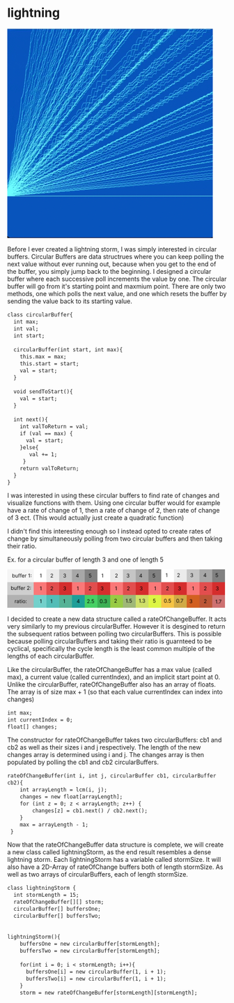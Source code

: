 # lightning
![](lightningStormGif.gif)

Before I ever created a lightning storm, I was simply interested in circular buffers. Circular Buffers are data structrues where you can keep polling the next value without ever running out, because when you get to the end of the buffer, you simply jump back to the beginning. I designed a circular buffer where each successive poll increments the value by one. The circular buffer will go from it's starting point and maxmium point. There are only two methods, one which polls the next value, and one which resets the buffer by sending the value back to its starting value. 

```processing
class circularBuffer{
  int max;
  int val;
  int start;
  
  circularBuffer(int start, int max){
    this.max = max;
    this.start = start;
    val = start;
  }
  
  void sendToStart(){
    val = start;
  }
  
  int next(){
    int valToReturn = val;
    if (val == max) {
      val = start;
    }else{
       val += 1;
     }
    return valToReturn;
  }
}
```
I was interested in using these circular buffers to find rate of changes and visualize functions with them. Using one circular buffer would for example have a rate of change of 1, then a rate of change of 2, then rate of change of 3 ect.  (This would actually just create a quadratic function)


I didn't find this interesting enough so I instead opted to create rates of change by simultaneously polling from two circular buffers and then taking their ratio. 

Ex. for a circular buffer of length 3 and one of length 5

![](bufferDiagram.png)

I decided to create a new data structure called a rateOfChangeBuffer. It acts very similarly to my previous circularBuffer. However it is desgined to return the subsequent ratios between polling two circularBuffers. This is possible because polling circularBuffers and taking their ratio is guarnteed to be cyclical, specifically the cycle length is the least common multiple of the lengths of each circularBuffer. 

Like the circularBuffer, the rateOfChangeBuffer has a max value (called max), a current value (called currentIndex), and an implicit start point at 0. Unlike the circularBuffer, rateOfChangeBuffer also has an array of floats. The array is of size max + 1 (so that each value currentIndex can index into changes)
```processing
int max;
int currentIndex = 0;
float[] changes;
```

The constructor for rateOfChangeBuffer takes two circularBuffers: cb1 and cb2 as well as their sizes i and j respectively. The length of the new changes array is determined using i and j. The changes array is then populated by polling the cb1 and cb2 circularBuffers.
```processing
rateOfChangeBuffer(int i, int j, circularBuffer cb1, circularBuffer cb2){
    int arrayLength = lcm(i, j);
    changes = new float[arrayLength];
    for (int z = 0; z < arrayLength; z++) {
        changes[z] = cb1.next() / cb2.next();
    }
    max = arrayLength - 1;
 }
```

Now that the rateOfChangeBuffer data structure is complete, we will create a new class called lightningStorm, as the end result resembles a dense lightning storm. Each lightningStorm has a variable called stormSize. It will also have a 2D-Array of rateOfChange buffers both of length stormSize. As well as two arrays of circularBuffers, each of length stormSize. 
```processing
class lightningStorm {
  int stormLength = 15;
  rateOfChangeBuffer[][] storm;
  circularBuffer[] buffersOne;
  circularBuffer[] buffersTwo;
 
  
lightningStorm(){
    buffersOne = new circularBuffer[stormLength];
    buffersTwo = new circularBuffer[stormLength];
  
    for(int i = 0; i < stormLength; i++){
      buffersOne[i] = new circularBuffer(1, i + 1);
      buffersTwo[i] = new circularBuffer(1, i + 1);
    }
    storm = new rateOfChangeBuffer[stormLength][stormLength];
```
